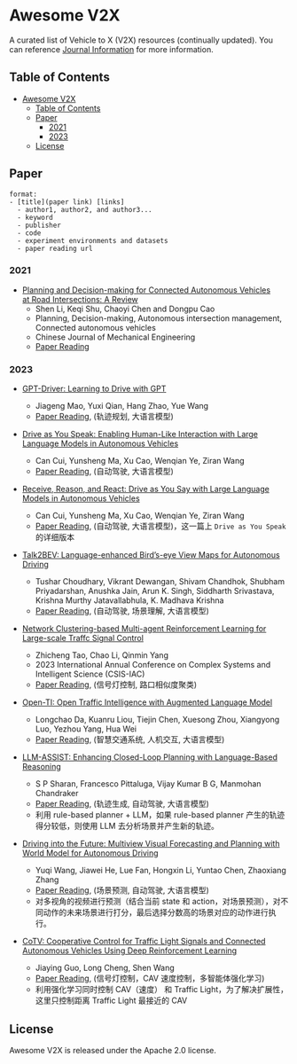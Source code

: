 # Awesome V2X

A curated list of Vehicle to X (V2X) resources (continually updated). You can reference [Journal Information](./Paper/Journal_Information/) for more information.

## Table of Contents

- [Awesome V2X](#awesome-v2x)
  - [Table of Contents](#table-of-contents)
  - [Paper](#paper)
    - [2021](#2021)
    - [2023](#2023)
  - [License](#license)


## Paper

```
format:
- [title](paper link) [links]
  - author1, author2, and author3...
  - keyword
  - publisher
  - code
  - experiment environments and datasets
  - paper reading url
```

### 2021

- [Planning and Decision-making for Connected Autonomous Vehicles at Road Intersections: A Review](https://cjme.springeropen.com/articles/10.1186/s10033-021-00639-3)
  - Shen Li, Keqi Shu, Chaoyi Chen and Dongpu Cao
  - Planning, Decision-making, Autonomous intersection management, Connected autonomous vehicles
  - Chinese Journal of Mechanical Engineering
  - [Paper Reading](./Paper/2021/Li_2021_Planning_and_Decision_making.md)


### 2023

- [GPT-Driver: Learning to Drive with GPT](https://arxiv.org/abs/2310.01415)
  - Jiageng Mao, Yuxi Qian, Hang Zhao, Yue Wang
  - [Paper Reading](./Paper/2023/Mao_2023_GPT-Driver.md), (轨迹规划, 大语言模型)

- [Drive as You Speak: Enabling Human-Like Interaction with Large Language Models in Autonomous Vehicles](https://arxiv.org/abs/2309.10228)
  - Can Cui, Yunsheng Ma, Xu Cao, Wenqian Ye, Ziran Wang
  - [Paper Reading](./Paper/2023/Cui_2023_Drive_As_You_Speak.md), (自动驾驶, 大语言模型)

- [Receive, Reason, and React: Drive as You Say with Large Language Models in Autonomous Vehicles](https://arxiv.org/abs/2310.08034)
  - Can Cui, Yunsheng Ma, Xu Cao, Wenqian Ye, Ziran Wang
  - [Paper Reading](./Paper/2023/Cui_2023_Receive,_Reason_React.md), (自动驾驶, 大语言模型)，这一篇上 `Drive as You Speak` 的详细版本

- [Talk2BEV: Language-enhanced Bird’s-eye View Maps for Autonomous Driving](https://arxiv.org/abs/2310.02251)
  - Tushar Choudhary, Vikrant Dewangan, Shivam Chandhok, Shubham Priyadarshan, Anushka Jain, Arun K. Singh, Siddharth Srivastava, Krishna Murthy Jatavallabhula, K. Madhava Krishna
  - [Paper Reading](./Paper/2023/Choudhary_2023_Talk2BEV.md), (自动驾驶, 场景理解, 大语言模型)

- [Network Clustering-based Multi-agent Reinforcement Learning for Large-scale Traffc Signal Control](https://ieeexplore.ieee.org/abstract/document/10364020)
  - Zhicheng Tao, Chao Li, Qinmin Yang
  - 2023 International Annual Conference on Complex Systems and Intelligent Science (CSIS-IAC)
  - [Paper Reading](./Paper/2023/Tao_2023_Network_Clustering_TSC.md), (信号灯控制, 路口相似度聚类)

- [Open-TI: Open Traffic Intelligence with Augmented Language Model](https://arxiv.org/abs/2401.00211)
  - Longchao Da, Kuanru Liou, Tiejin Chen, Xuesong Zhou, Xiangyong Luo, Yezhou Yang, Hua Wei
  - [Paper Reading](./Paper/2023/Da_2023_Open-TI.md), (智慧交通系统, 人机交互, 大语言模型)

- [LLM-ASSIST: Enhancing Closed-Loop Planning with Language-Based Reasoning](https://arxiv.org/abs/2401.00125)
  - S P Sharan, Francesco Pittaluga, Vijay Kumar B G, Manmohan Chandraker
  - [Paper Reading](./Paper/2023/Sharan_2023_LLM-Assist.md), (轨迹生成, 自动驾驶, 大语言模型)
  - 利用 rule-based planner + LLM，如果 rule-based planner 产生的轨迹得分较低，则使用 LLM 去分析场景并产生新的轨迹。

- [Driving into the Future: Multiview Visual Forecasting and Planning with World Model for Autonomous Driving](https://arxiv.org/abs/2311.17918)
  - Yuqi Wang, Jiawei He, Lue Fan, Hongxin Li, Yuntao Chen, Zhaoxiang Zhang
  - [Paper Reading](./Paper/2023/Wang_2023_Driving_into_the_Future.md), (场景预测, 自动驾驶, 大语言模型)
  - 对多视角的视频进行预测（结合当前 state 和 action，对场景预测），对不同动作的未来场景进行打分，最后选择分数高的场景对应的动作进行执行。

- [CoTV: Cooperative Control for Traffic Light Signals and Connected Autonomous Vehicles Using Deep Reinforcement Learning](https://ieeexplore.ieee.org/document/10144471)
  - Jiaying Guo, Long Cheng, Shen Wang
  - [Paper Reading](./Paper/2023/Guo_2023_CoTV.md), (信号灯控制，CAV 速度控制，多智能体强化学习)
  - 利用强化学习同时控制 CAV（速度） 和 Traffic Light，为了解决扩展性，这里只控制距离 Traffic Light 最接近的 CAV

## License

Awesome V2X is released under the Apache 2.0 license.